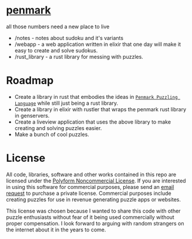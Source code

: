 # [penmark](https://penmark.club)
all those numbers need a new place to live

* /notes - notes about sudoku and it's variants 
* /webapp - a web application written in elixir that one day will make it easy to create and solve sudokus. 
* /rust_library - a rust library for messing with puzzles. 

# Roadmap 

* Create a library in rust that embodies the ideas in [`Penmark Puzzling Language`](https://github.com/zmaril/penmark/blob/7469b7e4b46279a816c9c8f48b23de039ba6bc3b/notes/PenmarkPuzzlingLanguage.md) while still just being a rust library. 
* Create a library in elixir with rustler that wraps the penmark rust library in genservers. 
* Create a liveview application that uses the above library to make creating and solving puzzles easier. 
* Make a bunch of cool puzzles. 
# License 

All code, libraries, software and other works contained in this repo are licensed under the [Polyform Noncommercial License](https://polyformproject.org/licenses/noncommercial/1.0.0/). If you are interested in using this software for commercial purposes, please send an [email request](zack@zacharymaril.com) to purchase a private license. Commercial purposes include creating puzzles for use in revenue generating puzzle apps or websites. 

This license was chosen because I wanted to share this code with other puzzle enthusiasts without fear of it being used commercially without proper compensation. I look forward to arguing with random strangers on the internet about it in the years to come. 